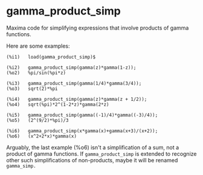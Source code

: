 # gamma_product_simp

Maxima code for simplifying expressions that involve products of gamma functions.

Here are some examples:
~~~
(%i1)	load(gamma_product_simp)$

(%i2)	gamma_product_simp(gamma(z)*gamma(1-z));
(%o2)	%pi/sin(%pi*z)

(%i3)	gamma_product_simp(gamma(1/4)*gamma(3/4));
(%o3)	sqrt(2)*%pi

(%i4)	gamma_product_simp(gamma(z)*gamma(z + 1/2));
(%o4)	sqrt(%pi)*2^(1-2*z)*gamma(2*z)

(%i5)	gamma_product_simp(gamma((-1)/4)*gamma((-3)/4));
(%o5)	(2^(9/2)*%pi)/3

(%i6)	gamma_product_simp(x*gamma(x)+gamma(x+3)/(x+2));
(%o6)	(x^2+2*x)*gamma(x)
~~~
Arguably, the last example (%o6) isn't a simplification of a sum, not a product of gamma functions. If `gamma_product_simp` is extended to
recognize other such simplifications of non-products, maybe it will be renamed `gamma_simp.`
